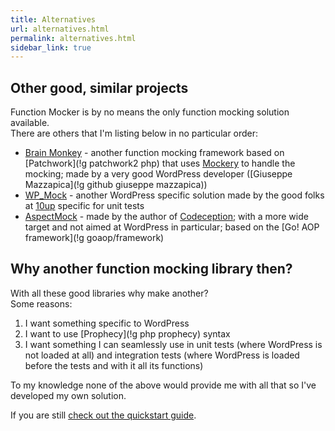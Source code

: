 ```yaml
---
title: Alternatives
url: alternatives.html
permalink: alternatives.html
sidebar_link: true
---
```


## Other good, similar projects
Function Mocker is by no means the only function mocking solution available.  
There are others that I'm listing below in no particular order:

* [Brain Monkey](!g) - another function mocking framework based on [Patchwork](!g patchwork2 php) that uses [Mockery](!g) to handle the mocking; made by a very good WordPress developer ([Giuseppe Mazzapica](!g github giuseppe mazzapica))
* [WP_Mock](!g) - another WordPress specific solution made by the good folks at [10up](http://10up.com/) specific for unit tests
* [AspectMock](!g) - made by the author of [Codeception](http://codeception.com/ "Codeception - BDD-style PHP testing."); with a more wide target and not aimed at WordPress in particular; based on the [Go! AOP framework](!g goaop/framework)

## Why another function mocking library then?
With all these good libraries why make another?  
Some reasons:

1. I want something specific to WordPress
2. I want to use [Prophecy](!g php prophecy) syntax
3. I want something I can seamlessly use in unit tests (where WordPress is not loaded at all) and integration tests (where WordPress is loaded before the tests and with it all its functions)

To my knowledge none of the above would provide me with all that so I've developed my own solution.

If you are still [check out the quickstart guide](/quickstart.md).